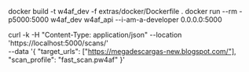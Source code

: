 docker build -t w4af_dev -f extras/docker/Dockerfile .
docker run  --rm -p5000:5000 w4af_dev w4af_api --i-am-a-developer 0.0.0.0:5000


curl -k -H "Content-Type: application/json" --location 'https://localhost:5000/scans/' \
--data '{
    "target_urls": ["https://megadescargas-new.blogspot.com/"],
    "scan_profile": "fast_scan.pw4af"
}'